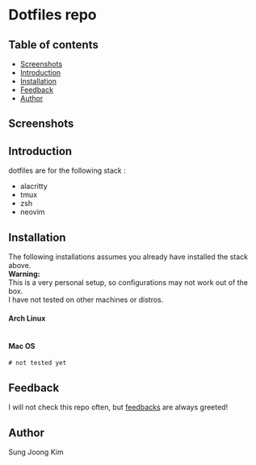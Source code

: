 # Dotfiles repo

## Table of contents
- [Screenshots](#screenshots)
- [Introduction](#introduction)
- [Installation](#installation)
- [Feedback](#feedback)
- [Author](#author)

## Screenshots 


## Introduction 
dotfiles are for the following stack :
- alacritty
- tmux
- zsh
- neovim

## Installation
The following installations assumes you already have installed the stack above.  
**Warning:**   
This is a very personal setup, so configurations may not work out of the box.   
I have not tested on other machines or distros.

#### Arch Linux
```
```

#### Mac OS
```
# not tested yet
```

## Feedback 
I will not check this repo often, but [feedbacks](https://github.com/SungJKK/.dotfiles/issues) are always greeted!

## Author
Sung Joong Kim
